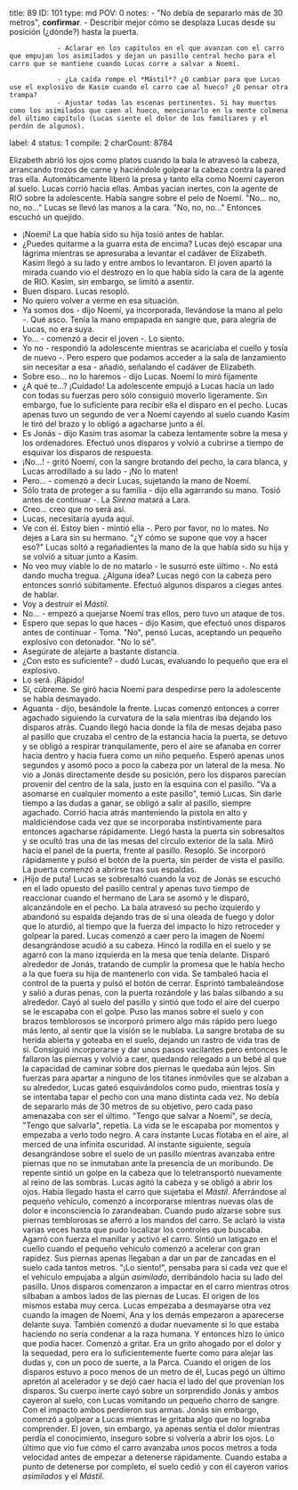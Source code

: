 title:          89
ID:             101
type:           md
POV:            0
notes:          - "No debía de separarlo más de 30 metros", **confirmar**.
                - Describir mejor cómo se desplaza Lucas desde su posición (¿dónde?) hasta la puerta.
                
                - Aclarar en los capítulos en el que avanzan con el carro que empujan los asimilados y dejan un pasillo central hecho para el carro que se mantiene cuando Lucas corre a salvar a Noemí.
                
                - ¿La caída rompe el *Mástil*? ¿O cambiar para que Lucas use el explosivo de Kasim cuando el carro cae al hueco? ¿O pensar otra trampa?
                - Ajustar todas las escenas pertinentes. Si hay muertos como los asimilados que caen al hueco, mencionarlo en la mente colmena del último capítulo (Lucas siente el dolor de los familiares y el perdón de algunos).
label:          4
status:         1
compile:        2
charCount:      8784


Elizabeth abrió los ojos como platos cuando la bala le atravesó la cabeza, arrancando trozos de carne y haciéndole golpear la cabeza contra la pared tras ella. Automáticamente liberó la presa y tanto ella como Noemí cayeron al suelo.
Lucas corrió hacia ellas. Ambas yacían inertes, con la agente de RIO sobre la adolescente.
Había sangre sobre el pelo de Noemí.
"No... no, no, no..."
Lucas se llevó las manos a la cara.
"No, no, no..."
Entonces escuchó un quejido.
- ¡Noemí!
La que había sido su hija tosió antes de hablar.
- ¿Puedes quitarme a la guarra esta de encima?
Lucas dejó escapar una lágrima mientras se apresuraba a levantar el cadáver de Elizabeth. Kasim llegó a su lado y entre ambos lo levantaron.
El joven apartó la mirada cuando vio el destrozo en lo que había sido la cara de la agente de RIO. Kasim, sin embargo, se limitó a asentir.
- Buen disparo.
Lucas resopló.
- No quiero volver a verme en esa situación.
- Ya somos dos - dijo Noemí, ya incorporada, llevándose la mano al pelo -. Qué asco.
Tenía la mano empapada en sangre que, para alegría de Lucas, no era suya.
- Yo... - comenzó a decir el joven -. Lo siento.
- Yo no - respondió la adolescente mientras se acariciaba el cuello y tosía de nuevo -. Pero espero que podamos acceder a la sala de lanzamiento sin necesitar a esa - añadió, señalando el cadáver de Elizabeth.
- Sobre eso... no lo haremos - dijo Lucas.
Noemí lo miró fijamente
- ¿A qué te...? ¡Cuidado!
La adolescente empujó a Lucas hacia un lado con todas su fuerzas pero sólo consiguió moverlo ligeramente. Sin embargo, fue lo suficiente para recibir ella el disparo en el pecho.
Lucas apenas tuvo un segundo de ver a Noemí cayendo al suelo cuando Kasim le tiró del brazo y lo obligó a agacharse junto a él.
- Es Jonás - dijo Kasim tras asomar la cabeza lentamente sobre la mesa y los ordenadores.
Efectuó unos disparos y volvió a cubrirse a tiempo de esquivar los disparos de respuesta.
- ¡No...! - gritó Noemí, con la sangre brotando del pecho, la cara blanca, y Lucas arrodillado a su lado - ¡No lo maten!
- Pero... - comenzó a decir Lucas, sujetando la mano de Noemí.
- Sólo trata de proteger a su familia - dijo ella agarrando su mano. Tosió antes de continuar -. La *Sirena* matará a Lara.
- Creo... creo que no será así.
- Lucas, necesitaría ayuda aquí.
- Ve con él. Estoy bien - mintió ella -. Pero por favor, no lo mates. No dejes a Lara sin su hermano.
"¿Y cómo se supone que voy a hacer eso?"
Lucas soltó a regañadientes la mano de la que había sido su hija y se volvió a situar junto a Kasim.
- No veo muy viable lo de no matarlo - le susurró este último -. No está dando mucha tregua. ¿Alguna idea?
Lucas negó con la cabeza pero entonces sonrió súbitamente. Efectuó algunos disparos a ciegas antes de hablar.
- Voy a destruir el *Mástil*.
- No... - empezó a quejarse Noemí tras ellos, pero tuvo un ataque de tos.
- Espero que sepas lo que haces - dijo Kasim, que efectuó unos disparos antes de continuar - Toma.
"No", pensó Lucas, aceptando un pequeño explosivo con detonador. "No lo sé".
- Asegúrate de alejarte a bastante distancia.
- ¿Con esto es suficiente? - dudó Lucas, evaluando lo pequeño que era el explosivo.
- Lo será. ¡Rápido!
- Sí, cúbreme.
Se giró hacia Noemí para despedirse pero la adolescente se había desmayado.
- Aguanta - dijo, besándole la frente.
Lucas comenzó entonces a correr agachado siguiendo la curvatura de la sala mientras iba dejando los disparos atrás.
Cuando llegó hacia donde la fila de mesas dejaba paso al pasillo que cruzaba el centro de la estancia hacia la puerta, se detuvo y se obligó a respirar tranquilamente, pero el aire se afanaba en correr hacia dentro y hacia fuera como un niño pequeño.
Esperó apenas unos segundos y asomó poco a poco la cabeza por un lateral de la mesa. No vio a Jonás directamente desde su posición, pero los disparos parecían provenir del centro de la sala, justo en la esquina con el pasillo.
"Va a asomarse en cualquier momento a este pasillo", temió Lucas.
Sin darle tiempo a las dudas a ganar, se obligó a salir al pasillo, siempre agachado. Corrió hacia atrás manteniendo la pistola en alto y maldiciéndose cada vez que se incorporaba instintivamente para entonces agacharse rápidamente.
Llegó hasta la puerta sin sobresaltos y se ocultó tras una de las mesas del círculo exterior de la sala. Miró hacia el panel de la puerta, frente al pasillo. Resopló.
Se incorporó rápidamente y pulsó el botón de la puerta, sin perder de vista el pasillo. La puerta comenzó a abrirse tras sus espaldas.
- ¡Hijo de puta!
Lucas se sobresaltó cuando la voz de Jonás se escuchó en el lado opuesto del pasillo central y apenas tuvo tiempo de reaccionar cuando el hermano de Lara se asomó y le disparó, alcanzándole en el pecho.
La bala atravesó su pecho izquierdo y abandonó su espalda dejando tras de sí una oleada de fuego y dolor que lo aturdió, al tiempo que la fuerza del impacto lo hizo retroceder y golpear la pared.
Lucas comenzó a caer pero la imagen de Noemí desangrándose acudió a su cabeza. Hincó la rodilla en el suelo y se agarró con la mano izquierda en la mesa que tenía delante. Disparó alrededor de Jonás, tratando de cumplir la promesa que le había hecho a la que fuera su hija de mantenerlo con vida.
Se tambaleó hacia el control de la puerta y pulsó el botón de cerrar. Esprintó tambaleándose y salió a duras penas, con la puerta rozándole y las balas silbando a su alrededor.
Cayó al suelo del pasillo y sintió que todo el aire del cuerpo se le escapaba con el golpe. Puso las manos sobre el suelo y con brazos temblorosos se incorporó primero algo más rápido pero luego más lento, al sentir que la visión se le nublaba.
La sangre brotaba de su herida abierta y goteaba en el suelo, dejando un rastro de vida tras de si.
Consiguió incorporarse y dar unos pasos vacilantes pero entonces le fallaron las piernas y volvió a caer, quedando relegado a un bebé al que la capacidad de caminar sobre dos piernas le quedaba aún lejos.
Sin fuerzas para apartar a ninguno de los titanes inmóviles que se alzaban a su alrededor, Lucas gateó esquivándolos como pudo, mientras tosía y se intentaba tapar el pecho con una mano distinta cada vez.
No debía de separarlo más de 30 metros de su objetivo, pero cada paso amenazaba con ser el último.
"Tengo que salvar a Noemí", se decía, "Tengo que salvarla", repetía.
La vida se le escapaba por momentos y empezaba a verlo todo negro. A cara instante Lucas flotaba en el aire, al merced de una infinita oscuridad. Al instante siguiente, seguía desangrándose sobre el suelo de un pasillo mientras avanzaba entre piernas que no se inmutaban ante la presencia de un moribundo.
De repente sintió un golpe en la cabeza que lo teletransportó nuevamente al reino de las sombras. Lucas agitó la cabeza y se obligó a abrir los ojos.
Había llegado hasta el carro que sujetaba el *Mástil*.
Aferrándose al pequeño vehículo, comenzó a incorporarse mientras nuevas olas de dolor e inconsciencia lo zarandeaban. Cuando pudo alzarse sobre sus piernas temblorosas se aferró a los mandos del carro.
Se aclaró la vista varias veces hasta que pudo localizar los controles que buscaba. Agarró con fuerza el manillar y activó el carro.
Sintió un latigazo en el cuello cuando el pequeño vehículo comenzó a acelerar con gran rapidez. Sus piernas apenas llegaban a dar un par de zancadas en el suelo cada tantos metros.
"¡Lo siento!", pensaba para sí cada vez que el el vehículo empujaba a algún *asimilado*, derribándolo hacia su lado del pasillo.
Unos disparos comenzaron a impactar en el carro mientras otros silbaban a ambos lados de las piernas de Lucas.
El origen de los mismos estaba muy cerca.
Lucas empezaba a desmayarse otra vez cuando la imagen de Noemí, Ana y los demás empezaron a aparecerse delante suya. También comenzó a dudar nuevamente si lo que estaba haciendo no sería condenar a la raza humana.
Y entonces hizo lo único que podía hacer.
Comenzó a gritar.
Era un grito ahogado por el dolor y la sequedad, pero era lo suficientemente fuerte como para alejar las dudas y, con un poco de suerte, a la Parca.
Cuando el origen de los disparos estuvo a poco menos de un metro de él, Lucas pegó un último apretón al acelerador y se dejó caer hacia el lado del que provenían los disparos.
Su cuerpo inerte cayó sobre un sorprendido Jonás y ambos cayeron al suelo, con Lucas vomitando un pequeño chorro de sangre.
Con el impacto ambos perdieron sus armas. Jonás sin embargo, comenzó a golpear a Lucas mientras le gritaba algo que no lograba comprender. El joven, sin embargo, ya apenas sentía el dolor mientras perdía el conocimiento, inseguro sobre si volvería a abrir los ojos.
Lo último que vio fue cómo el carro avanzaba unos pocos metros a toda velocidad antes de empezar a detenerse rápidamente. Cuando estaba a punto de detenerse por completo, el suelo cedió y con él cayeron varios *asimilados* y el *Mástil*. 